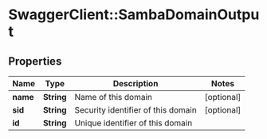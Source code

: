 # SwaggerClient::SambaDomainOutput

## Properties
Name | Type | Description | Notes
------------ | ------------- | ------------- | -------------
**name** | **String** | Name of this domain | [optional] 
**sid** | **String** | Security identifier of this domain | [optional] 
**id** | **String** | Unique identifier of this domain | 


